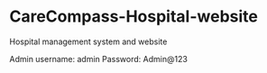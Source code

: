 # CareCompass-Hospital-website
Hospital management system and website

Admin
username: admin
Password: Admin@123
